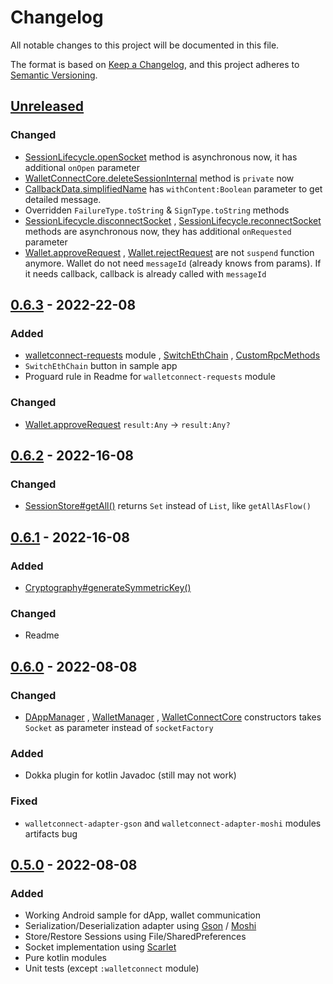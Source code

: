 # Changelog

All notable changes to this project will be documented in this file.

The format is based on [Keep a Changelog](https://keepachangelog.com/en/1.0.0/), and this project adheres
to [Semantic Versioning](https://semver.org/spec/v2.0.0.html).

## [Unreleased]

### Changed

- [SessionLifecycle.openSocket](walletconnect-core/src/main/java/walletconnect/core/session/SessionLifecycle.kt) method
  is asynchronous now, it has additional `onOpen` parameter
- [WalletConnectCore.deleteSessionInternal](walletconnect/src/main/java/walletconnect/WalletConnectCore.kt) method
  is `private` now
- [CallbackData.simplifiedName](walletconnect-core/src/main/java/walletconnect/core/session/callback/CallbackData.kt)
  has `withContent:Boolean` parameter to get detailed message.
- Overridden `FailureType.toString` & `SignType.toString` methods
- [SessionLifecycle.disconnectSocket](walletconnect-core/src/main/java/walletconnect/core/session/SessionLifecycle.kt)
  , [SessionLifecycle.reconnectSocket](walletconnect-core/src/main/java/walletconnect/core/session/SessionLifecycle.kt)
  methods are asynchronous now, they has additional `onRequested` parameter
- [Wallet.approveRequest](walletconnect-core/src/main/java/walletconnect/core/Wallet.kt)
  , [Wallet.rejectRequest](walletconnect-core/src/main/java/walletconnect/core/Wallet.kt) are not `suspend` function
  anymore. Wallet do not need `messageId` (already knows from params). If it needs callback, callback is already called
  with `messageId`

## [0.6.3] - 2022-22-08

### Added

- [walletconnect-requests](walletconnect-requests) module
  , [SwitchEthChain](walletconnect-requests/src/main/java/walletconnect/requests/wallet/SwitchEthChain.kt)
  , [CustomRpcMethods](walletconnect-requests/src/main/java/walletconnect/requests/CustomRpcMethods.kt)
- `SwitchEthChain` button in sample app
- Proguard rule in Readme for `walletconnect-requests` module

### Changed

- [Wallet.approveRequest](walletconnect-core/src/main/java/walletconnect/core/Wallet.kt) `result:Any` -> `result:Any?`

## [0.6.2] - 2022-16-08

### Changed

- [SessionStore#getAll()](walletconnect-core/src/main/java/walletconnect/core/session_state/SessionStore.kt)
  returns `Set` instead of `List`, like `getAllAsFlow()`

## [0.6.1] - 2022-16-08

### Added

- [Cryptography#generateSymmetricKey()](walletconnect-core/src/main/java/walletconnect/core/cryptography/Cryptography.kt)

### Changed

- Readme

## [0.6.0] - 2022-08-08

### Changed

- [DAppManager](walletconnect/src/main/java/walletconnect/DAppManager.kt)
  , [WalletManager](walletconnect/src/main/java/walletconnect/WalletManager.kt)
  , [WalletConnectCore](walletconnect/src/main/java/walletconnect/WalletConnectCore.kt) constructors takes `Socket` as
  parameter instead of `socketFactory`

### Added

- Dokka plugin for kotlin Javadoc (still may not work)

### Fixed

- `walletconnect-adapter-gson` and `walletconnect-adapter-moshi` modules artifacts bug

## [0.5.0] - 2022-08-08

### Added

- Working Android sample for dApp, wallet communication
- Serialization/Deserialization adapter using [Gson](https://github.com/google/gson)
  / [Moshi](https://github.com/square/moshi)
- Store/Restore Sessions using File/SharedPreferences
- Socket implementation using [Scarlet](https://github.com/tinder/scarlet)
- Pure kotlin modules
- Unit tests (except `:walletconnect` module)

[Unreleased]: https://github.com/jemshit/walletconnect/compare/main...develop

[0.6.3]: https://github.com/jemshit/walletconnect/compare/0.6.2..0.6.3

[0.6.2]: https://github.com/jemshit/walletconnect/compare/0.6.1..0.6.2

[0.6.1]: https://github.com/jemshit/walletconnect/compare/0.6.0..0.6.1

[0.6.0]: https://github.com/jemshit/walletconnect/compare/0.5.0..0.6.0

[0.5.0]: https://github.com/jemshit/walletconnect/releases/tag/0.5.0